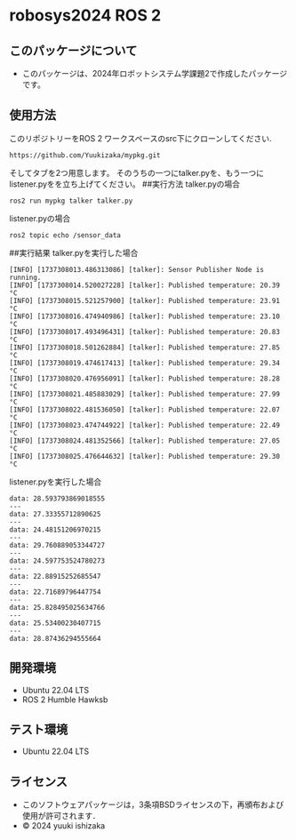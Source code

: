 # robosys2024 ROS 2

## このパッケージについて
* このパッケージは、2024年ロボットシステム学課題2で作成したパッケージです。

## 使用方法

このリポジトリーをROS 2 ワークスペースのsrc下にクローンしてください.
```
https://github.com/Yuukizaka/mypkg.git
```
そしてタブを2つ用意します。
そのうちの一つにtalker.pyを、もう一つにlistener.pyをを立ち上げてください。
##実行方法
talker.pyの場合  
```
ros2 run mypkg talker talker.py
```    
listener.pyの場合
```
ros2 topic echo /sensor_data
```
##実行結果
talker.pyを実行した場合
```
[INFO] [1737308013.486313086] [talker]: Sensor Publisher Node is running.
[INFO] [1737308014.520027228] [talker]: Published temperature: 20.39 °C
[INFO] [1737308015.521257900] [talker]: Published temperature: 23.91 °C
[INFO] [1737308016.474940986] [talker]: Published temperature: 23.10 °C
[INFO] [1737308017.493496431] [talker]: Published temperature: 20.83 °C
[INFO] [1737308018.501262884] [talker]: Published temperature: 27.85 °C
[INFO] [1737308019.474617413] [talker]: Published temperature: 29.34 °C
[INFO] [1737308020.476956091] [talker]: Published temperature: 28.28 °C
[INFO] [1737308021.485883029] [talker]: Published temperature: 27.99 °C
[INFO] [1737308022.481536050] [talker]: Published temperature: 22.07 °C
[INFO] [1737308023.474744922] [talker]: Published temperature: 22.49 °C
[INFO] [1737308024.481352566] [talker]: Published temperature: 27.05 °C
[INFO] [1737308025.476644632] [talker]: Published temperature: 29.30 °C
```
listener.pyを実行した場合
```
data: 28.593793869018555
---
data: 27.33355712890625
---
data: 24.48151206970215
---
data: 29.760889053344727
---
data: 24.597753524780273
---
data: 22.88915252685547
---
data: 22.71689796447754
---
data: 25.828495025634766
---
data: 25.53400230407715
---
data: 28.87436294555664
```
## 開発環境
* Ubuntu 22.04 LTS
* ROS 2 Humble Hawksb

## テスト環境
* Ubuntu 22.04 LTS

## ライセンス
- このソフトウェアパッケージは，3条項BSDライセンスの下，再頒布および使用が許可されます．
- © 2024 yuuki ishizaka
